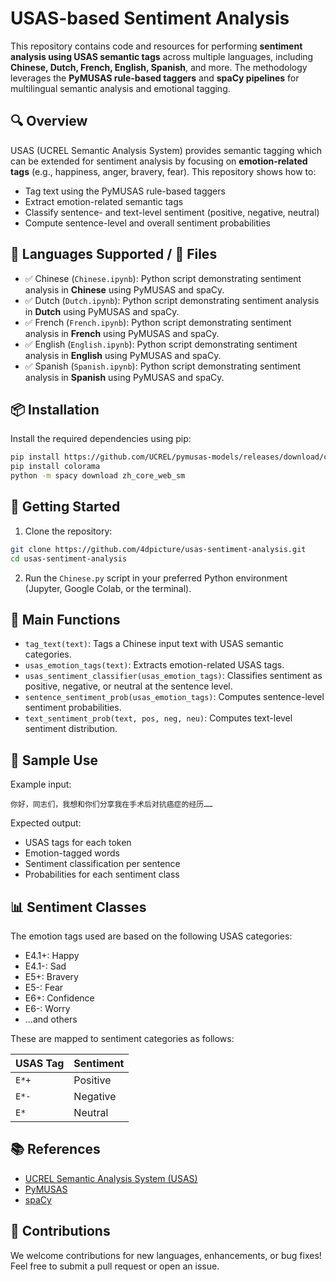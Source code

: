 # USAS-based Sentiment Analysis

This repository contains code and resources for performing **sentiment analysis using USAS semantic tags** across multiple languages, including **Chinese, Dutch, French, English, Spanish**, and more. The methodology leverages the **PyMUSAS rule-based taggers** and **spaCy pipelines** for multilingual semantic analysis and emotional tagging.

## 🔍 Overview

USAS (UCREL Semantic Analysis System) provides semantic tagging which can be extended for sentiment analysis by focusing on **emotion-related tags** (e.g., happiness, anger, bravery, fear). This repository shows how to:

- Tag text using the PyMUSAS rule-based taggers
- Extract emotion-related semantic tags
- Classify sentence- and text-level sentiment (positive, negative, neutral)
- Compute sentence-level and overall sentiment probabilities

## 📁 Languages Supported / 📄 Files

- ✅ Chinese (`Chinese.ipynb`): Python script demonstrating sentiment analysis in **Chinese** using PyMUSAS and spaCy.
- ✅ Dutch (`Dutch.ipynb`): Python script demonstrating sentiment analysis in **Dutch** using PyMUSAS and spaCy.
- ✅ French (`French.ipynb`): Python script demonstrating sentiment analysis in **French** using PyMUSAS and spaCy.
- ✅ English (`English.ipynb`): Python script demonstrating sentiment analysis in **English** using PyMUSAS and spaCy.
- ✅ Spanish (`Spanish.ipynb`): Python script demonstrating sentiment analysis in **Spanish** using PyMUSAS and spaCy.


## 📦 Installation

Install the required dependencies using pip:

```bash
pip install https://github.com/UCREL/pymusas-models/releases/download/cmn_dual_upos2usas_contextual-0.3.3/cmn_dual_upos2usas_contextual-0.3.3-py3-none-any.whl
pip install colorama
python -m spacy download zh_core_web_sm
````

## 🚀 Getting Started

1. Clone the repository:

```bash
git clone https://github.com/4dpicture/usas-sentiment-analysis.git
cd usas-sentiment-analysis
```

2. Run the `Chinese.py` script in your preferred Python environment (Jupyter, Google Colab, or the terminal).

## 🔧 Main Functions

* `tag_text(text)`: Tags a Chinese input text with USAS semantic categories.
* `usas_emotion_tags(text)`: Extracts emotion-related USAS tags.
* `usas_sentiment_classifier(usas_emotion_tags)`: Classifies sentiment as positive, negative, or neutral at the sentence level.
* `sentence_sentiment_prob(usas_emotion_tags)`: Computes sentence-level sentiment probabilities.
* `text_sentiment_prob(text, pos, neg, neu)`: Computes text-level sentiment distribution.

## 🧪 Sample Use

Example input:

```text
你好，同志们，我想和你们分享我在手术后对抗癌症的经历……
```

Expected output:

* USAS tags for each token
* Emotion-tagged words
* Sentiment classification per sentence
* Probabilities for each sentiment class

## 📊 Sentiment Classes

The emotion tags used are based on the following USAS categories:

* E4.1+: Happy
* E4.1-: Sad
* E5+: Bravery
* E5-: Fear
* E6+: Confidence
* E6-: Worry
* …and others

These are mapped to sentiment categories as follows:

| USAS Tag | Sentiment |
| -------- | --------- |
| `E*+`    | Positive  |
| `E*-`    | Negative  |
| `E*`     | Neutral   |

## 📚 References

* [UCREL Semantic Analysis System (USAS)](http://ucrel.lancs.ac.uk/usas/)
* [PyMUSAS](https://github.com/UCREL/pymusas)
* [spaCy](https://spacy.io)

## 🤝 Contributions

We welcome contributions for new languages, enhancements, or bug fixes! Feel free to submit a pull request or open an issue.
